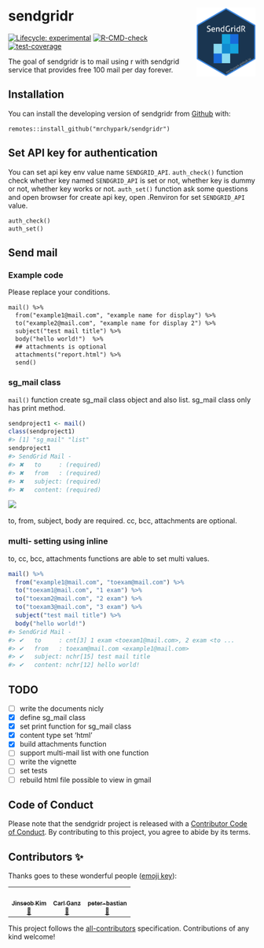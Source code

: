 
<!-- README.md is generated from README.Rmd. Please edit that file -->

# sendgridr <img src="man/figures/logo.png" align="right" height=140/>

<!-- badges: start -->

[![Lifecycle:
experimental](https://img.shields.io/badge/lifecycle-experimental-orange.svg)](https://lifecycle.r-lib.org/articles/stages.html#experimental)
[![R-CMD-check](https://github.com/mrchypark/sendgridr/workflows/R-CMD-check/badge.svg)](https://github.com/mrchypark/sendgridr/actions)
[![test-coverage](https://github.com/mrchypark/sendgridr/workflows/test-coverage/badge.svg)](https://github.com/mrchypark/sendgridr/actions)
<!-- badges: end -->

The goal of sendgridr is to mail using r with sendgrid service that
provides free 100 mail per day forever.

## Installation

You can install the developing version of sendgridr from
[Github](https://github.com/mrchypark/sendgridr) with:

    remotes::install_github("mrchypark/sendgridr")

## Set API key for authentication

You can set api key env value name `SENDGRID_API`. `auth_check()`
function check whether key named `SENDGRID_API` is set or not, whether
key is dummy or not, whether key works or not. `auth_set()` function ask
some questions and open browser for create api key, open .Renviron for
set `SENDGRID_API` value.

    auth_check()
    auth_set()

## Send mail

### Example code

Please replace your conditions.

    mail() %>% 
      from("example1@mail.com", "example name for display") %>% 
      to("example2@mail.com", "example name for display 2") %>% 
      subject("test mail title") %>% 
      body("hello world!")  %>% 
      ## attachments is optional
      attachments("report.html") %>% 
      send()

### sg\_mail class

`mail()` function create sg\_mail class object and also list. sg\_mail
class only has print method.

``` r
sendproject1 <- mail()
class(sendproject1)
#> [1] "sg_mail" "list"
sendproject1
#> SendGrid Mail - 
#> ✖   to     : (required)
#> ✖   from   : (required)
#> ✖   subject: (required)
#> ✖   content: (required)
```

![](https://user-images.githubusercontent.com/6179259/46489370-23453380-c840-11e8-9ca6-7758a92c6e92.png)

to, from, subject, body are required. cc, bcc, attachments are optional.

### multi- setting using inline

to, cc, bcc, attachments functions are able to set multi values.

``` r
mail() %>% 
  from("example1@mail.com", "toexam@mail.com") %>% 
  to("toexam1@mail.com", "1 exam") %>% 
  to("toexam2@mail.com", "2 exam") %>% 
  to("toexam3@mail.com", "3 exam") %>% 
  subject("test mail title") %>% 
  body("hello world!")
#> SendGrid Mail - 
#> ✔   to     : cnt[3] 1 exam <toexam1@mail.com>, 2 exam <to ...
#> ✔   from   : toexam@mail.com <example1@mail.com>
#> ✔   subject: nchr[15] test mail title
#> ✔   content: nchr[12] hello world!
```

## TODO

-   [ ] write the documents nicly
-   [x] define sg\_mail class
-   [x] set print function for sg\_mail class
-   [x] content type set ‘html’
-   [x] build attachments function
-   [ ] support multi-mail list with one function
-   [ ] write the vignette
-   [ ] set tests
-   [ ] rebuild html file possible to view in gmail

## Code of Conduct

Please note that the sendgridr project is released with a [Contributor
Code of
Conduct](https://mrchypark.github.io/sendgridr/CODE_OF_CONDUCT.html). By
contributing to this project, you agree to abide by its terms.

## Contributors ✨

Thanks goes to these wonderful people ([emoji
key](https://allcontributors.org/docs/en/emoji-key)):

<!-- ALL-CONTRIBUTORS-LIST:START - Do not remove or modify this section -->
<!-- prettier-ignore-start -->
<!-- markdownlint-disable -->
<table>
<tr>
<td align="center">
<a href="https://www.zarathu.com"><img src="https://avatars.githubusercontent.com/u/33089958?v=4?s=100" width="100px;" alt=""/><br /><sub><b>Jinseob
Kim</b></sub></a><br /><a href="#ideas-jinseob2kim" title="Ideas, Planning, & Feedback">🤔</a>
</td>
<td align="center">
<a href="https://www.getgoodtree.com"><img src="https://avatars.githubusercontent.com/u/11653794?v=4?s=100" width="100px;" alt=""/><br /><sub><b>Carl
Ganz</b></sub></a><br /><a href="#ideas-carlganz" title="Ideas, Planning, & Feedback">🤔</a>
</td>
<td align="center">
<a href="https://github.com/peter-bastian"><img src="https://avatars.githubusercontent.com/u/79409618?v=4?s=100" width="100px;" alt=""/><br /><sub><b>peter-bastian</b></sub></a><br /><a href="https://github.com/mrchypark/sendgridr/issues?q=author%3Apeter-bastian" title="Bug reports">🐛</a>
</td>
</tr>
</table>
<!-- markdownlint-restore -->
<!-- prettier-ignore-end -->
<!-- ALL-CONTRIBUTORS-LIST:END -->

This project follows the
[all-contributors](https://github.com/all-contributors/all-contributors)
specification. Contributions of any kind welcome!
